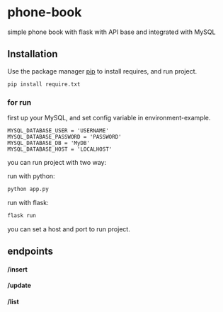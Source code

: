 # phone-book
simple phone book with flask
with API base and integrated with MySQL


## Installation

Use the package manager [pip](https://pip.pypa.io/en/stable/) to install requires, and run project.


```bash
pip install require.txt
```

### for run 
first up your MySQL, and set config variable in environment-example.

```
MYSQL_DATABASE_USER = 'USERNAME'
MYSQL_DATABASE_PASSWORD = 'PASSWORD'
MYSQL_DATABASE_DB = 'MyDB'
MYSQL_DATABASE_HOST = 'LOCALHOST'
```

you can run project with two way:

run with python:
```bash
python app.py
```

run with flask:
```bash
flask run 
```

you can set a host and port to run project.


## endpoints

#### /insert
#### /update
#### /list